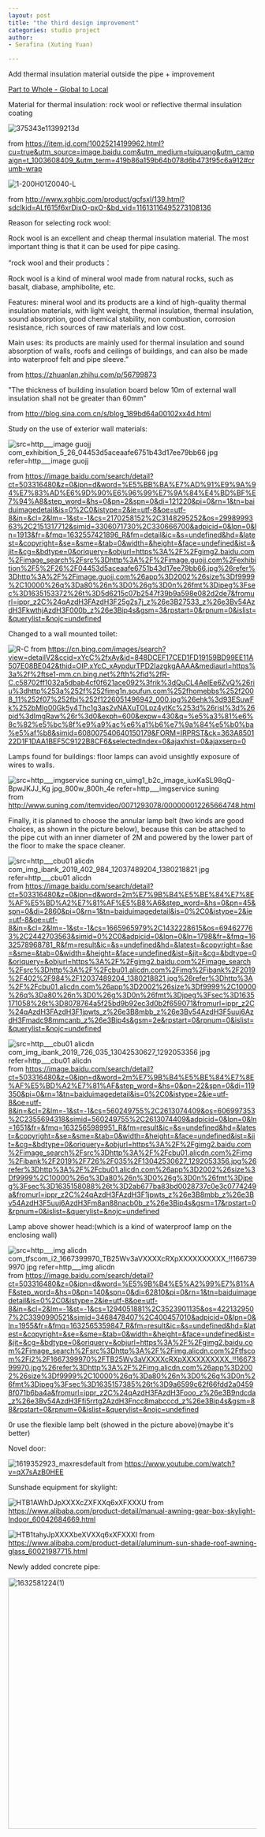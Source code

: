 ```yaml
---
layout: post
title: "the third design improvement"
categories: studio project
author:
- Serafina (Xuting Yuan)

---
```


Add thermal insulation material outside the pipe + improvement

[Part to Whole - Global to Local](http://keanmgc.github.io/2021fall3yr-studio/)


Material for thermal insulation: rock wool or reflective thermal insulation coating

![375343e11399213d](https://user-images.githubusercontent.com/90553458/134766229-cdc34a88-8ec3-4642-bd12-8ea7e6de8708.jpg)

from https://item.jd.com/10025214199962.html?cu=true&utm_source=image.baidu.com&utm_medium=tuiguang&utm_campaign=t_1003608409_&utm_term=419b86a159b64b078d6b473f95c6a912#crumb-wrap

![1-200H01Z0040-L](https://user-images.githubusercontent.com/90553458/134766237-69b13072-f8a3-4545-9cf1-d5963feeeb60.jpg)

from http://www.xghbjc.com/product/gcfsxl/139.html?sdclkid=ALf615f6xrDixO-pxO-&bd_vid=11613116495273108136



Reason for selecting rock wool:

Rock wool is an excellent and cheap thermal insulation material. The most important thing is that it can be used for pipe casing.

“rock wool and their products：

Rock wool is a kind of mineral wool made from natural rocks, such as basalt, diabase, amphibolite, etc.

Features: mineral wool and its products are a kind of high-quality thermal insulation materials, with light weight, thermal insulation, thermal insulation, sound absorption, good chemical stability, non combustion, corrosion resistance, rich sources of raw materials and low cost.

Main uses: its products are mainly used for thermal insulation and sound absorption of walls, roofs and ceilings of buildings, and can also be made into waterproof felt and pipe sleeve.”

from https://zhuanlan.zhihu.com/p/56799873

"The thickness of building insulation board below 10m of external wall insulation shall not be greater than 60mm"

from http://blog.sina.com.cn/s/blog_189bd64a00102xx4d.html

Study on the use of exterior wall materials:

![src=http___image guojj com_exhibition_5_26_04453d5aceaafe6751b43d17ee79bb66 jpg refer=http___image guojj](https://user-images.githubusercontent.com/90553458/134766372-2ef6ab4a-d4a7-48a9-860d-39ad5a3f7871.jpg)

from https://image.baidu.com/search/detail?ct=503316480&z=0&ipn=d&word=%E5%BB%BA%E7%AD%91%E9%9A%94%E7%83%AD%E6%9D%90%E6%96%99%E7%9A%84%E4%BD%BF%E7%94%A8&step_word=&hs=0&pn=2&spn=0&di=121220&pi=0&rn=1&tn=baiduimagedetail&is=0%2C0&istype=2&ie=utf-8&oe=utf-8&in=&cl=2&lm=-1&st=-1&cs=2170258152%2C3148295252&os=2998999363%2C2151317712&simid=3306071730%2C330666700&adpicid=0&lpn=0&ln=1913&fr=&fmq=1632557421896_R&fm=detail&ic=&s=undefined&hd=&latest=&copyright=&se=&sme=&tab=0&width=&height=&face=undefined&ist=&jit=&cg=&bdtype=0&oriquery=&objurl=https%3A%2F%2Fgimg2.baidu.com%2Fimage_search%2Fsrc%3Dhttp%3A%2F%2Fimage.guojj.com%2Fexhibition%2F5%2F26%2F04453d5aceaafe6751b43d17ee79bb66.jpg%26refer%3Dhttp%3A%2F%2Fimage.guojj.com%26app%3D2002%26size%3Df9999%2C10000%26q%3Da80%26n%3D0%26g%3D0n%26fmt%3Djpeg%3Fsec%3D1635153372%26t%3D5d6215c07b2547f39b9a598e082d2de7&fromurl=ippr_z2C%24qAzdH3FAzdH3F25g2s7j_z%26e3B27533_z%26e3Bv54AzdH3FkwthjAzdH3F000b_z%26e3Bip4s&gsm=3&rpstart=0&rpnum=0&islist=&querylist=&nojc=undefined



Changed to a wall mounted toilet:

![R-C](https://user-images.githubusercontent.com/90553458/134776606-9b8e8702-cf7b-4d3a-8cb5-820b4b50a804.jpg)
from https://cn.bing.com/images/search?view=detailV2&ccid=xYcC%2fxAy&id=848DCEF17CED1FD19159BD99EE11A507E08BE042&thid=OIP.xYcC_xAypdurTPD2IazgkgAAAA&mediaurl=https%3a%2f%2ftse1-mm.cn.bing.net%2fth%2fid%2fR-C.c58702ff1032a5dbab4cf0f621ace092%3frik%3dQuCL4AelEe6ZvQ%26riu%3dhttp%253a%252f%252fimg1n.soufun.com%252fhomebbs%252f2008_11%252f07%252fbj%252f1226051496942_000.jpg%26ehk%3d93ESuwFk%252bMIg00Gk5y4Thc1g3as2vNAXuTOLpz4ytKc%253d%26risl%3d%26pid%3dImgRaw%26r%3d0&exph=600&expw=430&q=%e5%a3%81%e6%8c%82%e5%bc%8f%e9%a9%ac%e6%a1%b6%e7%9a%84%e5%b0%ba%e5%af%b8&simid=608007540640150179&FORM=IRPRST&ck=363A850122D1F1DAA1BEF5C9122B8CF6&selectedIndex=0&ajaxhist=0&ajaxserp=0

Lamps found for buildings: floor lamps can avoid unsightly exposure of wires to walls.

![src=http___imgservice suning cn_uimg1_b2c_image_iuxKaSL98qQ-BpwJKJJ_Kg jpg_800w_800h_4e refer=http___imgservice suning](https://user-images.githubusercontent.com/90553458/134776631-c4809658-7447-48df-9e69-b329dcdd8163.jpg)
from http://www.suning.com/itemvideo/0071293078/000000012265664748.html

Finally, it is planned to choose the annular lamp belt (two kinds are good choices, as shown in the picture below), because this can be attached to the pipe cut with an inner diameter of 2M and powered by the lower part of the floor to make the space cleaner.

![src=http___cbu01 alicdn com_img_ibank_2019_402_984_12037489204_1380218821 jpg refer=http___cbu01 alicdn](https://user-images.githubusercontent.com/90553458/134776654-b6725063-1a4e-4f33-83b1-04ac85dd1ffa.jpg)
from https://image.baidu.com/search/detail?ct=503316480&z=0&ipn=d&word=2m%E7%9B%B4%E5%BE%84%E7%8E%AF%E5%BD%A2%E7%81%AF%E5%B8%A6&step_word=&hs=0&pn=45&spn=0&di=2860&pi=0&rn=1&tn=baiduimagedetail&is=0%2C0&istype=2&ie=utf-8&oe=utf-8&in=&cl=2&lm=-1&st=-1&cs=1665965979%2C1432228615&os=694627763%2C2442703563&simid=0%2C0&adpicid=0&lpn=0&ln=1798&fr=&fmq=1632578968781_R&fm=result&ic=&s=undefined&hd=&latest=&copyright=&se=&sme=&tab=0&width=&height=&face=undefined&ist=&jit=&cg=&bdtype=0&oriquery=&objurl=https%3A%2F%2Fgimg2.baidu.com%2Fimage_search%2Fsrc%3Dhttp%3A%2F%2Fcbu01.alicdn.com%2Fimg%2Fibank%2F2019%2F402%2F984%2F12037489204_1380218821.jpg%26refer%3Dhttp%3A%2F%2Fcbu01.alicdn.com%26app%3D2002%26size%3Df9999%2C10000%26q%3Da80%26n%3D0%26g%3D0n%26fmt%3Djpeg%3Fsec%3D1635171058%26t%3D8078764a5f25bd9b92ec3d0b2f659071&fromurl=ippr_z2C%24qAzdH3FAzdH3F1jpwts_z%26e3B8mbb_z%26e3Bv54AzdH3F5uuj6AzdH3Fmadc98mmcanb_z%26e3Bip4s&gsm=2e&rpstart=0&rpnum=0&islist=&querylist=&nojc=undefined

![src=http___cbu01 alicdn com_img_ibank_2019_726_035_13042530627_1292053356 jpg refer=http___cbu01 alicdn](https://user-images.githubusercontent.com/90553458/134776657-f58b7827-6c7d-4583-a78c-1d96bb9f7050.jpg)
from https://image.baidu.com/search/detail?ct=503316480&z=0&ipn=d&word=2m%E7%9B%B4%E5%BE%84%E7%8E%AF%E5%BD%A2%E7%81%AF&step_word=&hs=0&pn=22&spn=0&di=119350&pi=0&rn=1&tn=baiduimagedetail&is=0%2C0&istype=2&ie=utf-8&oe=utf-8&in=&cl=2&lm=-1&st=-1&cs=560249755%2C2613074409&os=606997353%2C2355694318&simid=560249755%2C2613074409&adpicid=0&lpn=0&ln=1651&fr=&fmq=1632565989951_R&fm=result&ic=&s=undefined&hd=&latest=&copyright=&se=&sme=&tab=0&width=&height=&face=undefined&ist=&jit=&cg=&bdtype=0&oriquery=&objurl=https%3A%2F%2Fgimg2.baidu.com%2Fimage_search%2Fsrc%3Dhttp%3A%2F%2Fcbu01.alicdn.com%2Fimg%2Fibank%2F2019%2F726%2F035%2F13042530627_1292053356.jpg%26refer%3Dhttp%3A%2F%2Fcbu01.alicdn.com%26app%3D2002%26size%3Df9999%2C10000%26q%3Da80%26n%3D0%26g%3D0n%26fmt%3Djpeg%3Fsec%3D1635158088%26t%3D2ab677ba83bd0028737c0e3c0774249a&fromurl=ippr_z2C%24qAzdH3FAzdH3F1jpwts_z%26e3B8mbb_z%26e3Bv54AzdH3F5uuj6AzdH3Fm8an88nacb0b_z%26e3Bip4s&gsm=17&rpstart=0&rpnum=0&islist=&querylist=&nojc=undefined

Lamp above shower head:(which is a kind of waterproof lamp on the enclosing wall)

![src=http___img alicdn com_tfscom_i2_1667399970_TB25Wv3aVXXXXcRXpXXXXXXXXXX_!!1667399970 jpg refer=http___img alicdn](https://user-images.githubusercontent.com/90553458/134776916-884db48c-d051-4b9b-b26f-9edd3a70b887.jpg)
from https://image.baidu.com/search/detail?ct=503316480&z=0&ipn=d&word=%E5%9B%B4%E5%A2%99%E7%81%AF&step_word=&hs=0&pn=140&spn=0&di=62810&pi=0&rn=1&tn=baiduimagedetail&is=0%2C0&istype=2&ie=utf-8&oe=utf-8&in=&cl=2&lm=-1&st=-1&cs=1294051881%2C3523901135&os=4221329507%2C3390990521&simid=3468478407%2C400457010&adpicid=0&lpn=0&ln=1955&fr=&fmq=1632565359847_R&fm=result&ic=&s=undefined&hd=&latest=&copyright=&se=&sme=&tab=0&width=&height=&face=undefined&ist=&jit=&cg=&bdtype=0&oriquery=&objurl=https%3A%2F%2Fgimg2.baidu.com%2Fimage_search%2Fsrc%3Dhttp%3A%2F%2Fimg.alicdn.com%2Ftfscom%2Fi2%2F1667399970%2FTB25Wv3aVXXXXcRXpXXXXXXXXXX_!!1667399970.jpg%26refer%3Dhttp%3A%2F%2Fimg.alicdn.com%26app%3D2002%26size%3Df9999%2C10000%26q%3Da80%26n%3D0%26g%3D0n%26fmt%3Djpeg%3Fsec%3D1635157385%26t%3D9a6599c62f66fdd2a04598f071b6ba4a&fromurl=ippr_z2C%24qAzdH3FAzdH3Fooo_z%26e3B9ndcda_z%26e3Bv54AzdH3Ffi5rrtg2AzdH3Fncc8mabcccd_z%26e3Bip4s&gsm=88&rpstart=0&rpnum=0&islist=&querylist=&nojc=undefined

0r      use the flexible lamp belt (showed in the picture above)(maybe it's better)

Novel door:

![1619352923_maxresdefault](https://user-images.githubusercontent.com/90553458/134777166-5182b527-f806-4a21-8f1d-0d082edb6720.jpg)
from https://www.youtube.com/watch?v=qX7sAzB0HEE

Sunshade equipment for skylight:

![HTB1AWhDJpXXXXcZXFXXq6xXFXXXU](https://user-images.githubusercontent.com/90553458/134777208-d492eac2-8b6a-40d0-a8b1-de9f8aeeae61.jpg)
from https://www.alibaba.com/product-detail/manual-awning-gear-box-skylight-Indoor_60042684669.html

![HTB1tahyJpXXXXbeXVXXq6xXFXXXI](https://user-images.githubusercontent.com/90553458/134777249-51de3c69-89be-4a1f-b516-00c9e7d09c18.jpg)
from https://www.alibaba.com/product-detail/aluminum-sun-shade-roof-awning-glass_60021987715.html

Newly added concrete pipe:

<img width="510" alt="1632581224(1)" src="https://user-images.githubusercontent.com/90553458/134777331-cfd2da0c-6005-4dd2-ae28-eb976fe9d192.png">










